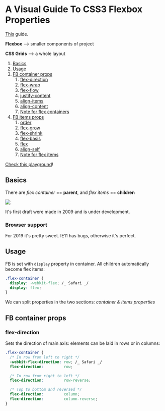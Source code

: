 # A Visual Guide To CSS3 Flexbox Properties

[This](https://scotch.io/tutorials/a-visual-guide-to-css3-flexbox-properties) guide.

**Flexbox** –> smaller components of project

**CSS Grids** –> a whole layout

1. [Basics](#1)
2. [Usage](#2)
3. [FB container props](#3)
    1. [flex-direction](#4)
    2. [flex-wrap](#5)
    3. [flex-flow](#6)
    4. [justify-content](#7)
    5. [align-items](#8)
    6. [align-content](#9)
    7. [Note for flex containers](#10)
4. [FB items props](#11)
    1. [order](#12)
    2. [flex-grow](#13)
    3. [flex-shrink](#14)
    4. [flex-basis](#15)
    5. [flex](#16)
    6. [align-self](#17)
    7. [Note for flex items](#18)

[Check this playground](https://codepen.io/justd/pen/yydezN/)!

<a name="1"></a>

## Basics

There are *flex container* == **parent**, and *flex items* == **children**

![](https://scotch-res.cloudinary.com/image/upload/dpr_1,w_650,q_auto:good,f_auto/media/https://cask.scotch.io/2015/04/CSS3-Flexbox-Model.jpg)

It's first draft were made in 2009 and is under development.

### Browser support

For 2019 it's pretty sweet. IE11 has bugs, otherwise it's perfect.

<a name="2"></a>

## Usage

FB is set with `display` property in container. All children automatically become flex items:

```css
.flex-container {
  display: -webkit-flex; /_ Safari _/
  display: flex;
}
```

We can split properties in the two sections: *container & items properties*

<a name='3'></a>
## FB container props

<a name='4'></a>

### flex-direction

Sets the direction of main axis: elements can be laid in rows or in columns:

```css
.flex-container {
  /* In row from left to right */
  -webkit-flex-direction: row; /_ Safari _/
  flex-direction:         row;

  /* In row from right to left */
  flex-direction:         row-reverse;

  /* Top to bottom and reversed */
  flex-direction:         column;
  flex-direction:         column-reverse;
}
```
